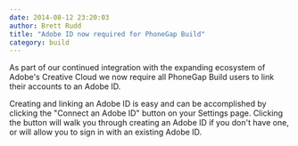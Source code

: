 ```yaml
---
date: 2014-08-12 23:20:03
author: Brett Rudd
title: "Adobe ID now required for PhoneGap Build"
category: build
---
```


As part of our continued integration with the expanding ecosystem of Adobe's
Creative Cloud we now require all PhoneGap Build users to link their accounts
to an Adobe ID.

Creating and linking an Adobe ID is easy and can be accomplished by clicking
the "Connect an Adobe ID" button on your Settings page.  Clicking the button
will walk you through creating an Adobe ID if you don't have one, or will allow
you to sign in with an existing Adobe ID.
